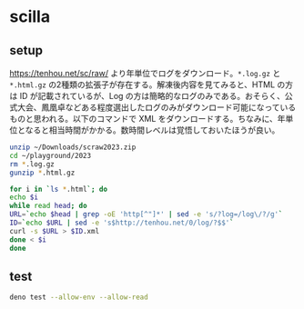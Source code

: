 # scilla

## setup

<https://tenhou.net/sc/raw/> より年単位でログをダウンロード。`*.log.gz` と
`*.html.gz` の2種類の拡張子が存在する。解凍後内容を見てみると、HTML の方は ID
が記載されているが、Log
の方は簡略的なログのみである。おそらく、公式大会、鳳凰卓などある程度選出したログのみがダウンロード可能になっているものと思われる。以下のコマンドで
XML
をダウンロードする。ちなみに、年単位となると相当時間がかかる。数時間レベルは覚悟しておいたほうが良い。

```bash
unzip ~/Downloads/scraw2023.zip
cd ~/playground/2023
rm *.log.gz
gunzip *.html.gz

for i in `ls *.html`; do
echo $i
while read head; do
URL=`echo $head | grep -oE 'http[^"]*' | sed -e 's/?log=/log\/?/g'`
ID=`echo $URL | sed -e 's$http://tenhou.net/0/log/?$$'`
curl -s $URL > $ID.xml
done < $i
done
```

## test

```bash
deno test --allow-env --allow-read
```
